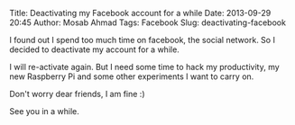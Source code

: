 Title: Deactivating my Facebook account for a while
Date: 2013-09-29 20:45
Author: Mosab Ahmad
Tags: Facebook
Slug: deactivating-facebook

I found out I spend too much time on facebook, the social network. So I decided to deactivate my account for a while.

I will re-activate again. But I need some time to hack my productivity, my new Raspberry Pi and some other experiments I want to carry on.

Don't worry dear friends, I am fine :)

See you in a while.
